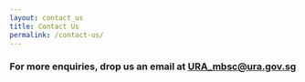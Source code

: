 ```yaml
---
layout: contact_us
title: Contact Us
permalink: /contact-us/
---
```


### For more enquiries, drop us an email at URA_mbsc@ura.gov.sg 

